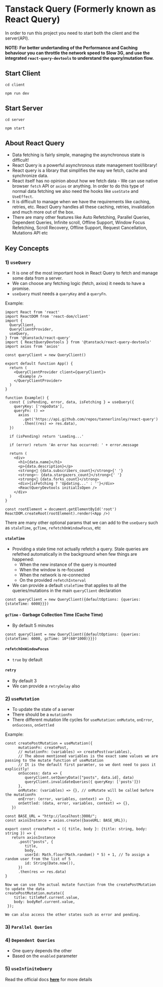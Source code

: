 # Tanstack Query (Formerly known as React Query)

In order to run this project you need to start both the client and the server(API).

<b>NOTE: For better undertanding of the Performance and Caching behaviour you can throttle the network speed to Slow 3G, and use the integrated ```react-query-devtools``` to understand the query/mutation flow.</b>

## Start Client
```cd client```

```npm run dev```

## Start Server
```cd server```

```npm start```

## About React Query
- Data fetching is fairly simple, managing the asynchronous state is difficult!
- React Query is a powerful asynchronous state management tool/library!
- React query is a library that simplifies the way we fetch, cache and synchronize data.
- React itself has no opinion about how we fetch data - We can use native browser ```fetch``` API or ```axios``` or anything. In order to do this type of normal data fetching we also need the hooks like ```useState``` and ```UseEffect```.
- It is difficult to manage when we have the requirements like caching, retries, etc. React Query handles all these caching, retries, invalidation and much more out of the box. 
- There are many other features like Auto Refetching, Parallel Queries, Dependent Queries, Infinite scroll, Offline Support, Window Focus Refetching, Scroll Recovery, Offline Support, Request Cancellation, Mutations API etc

## Key Concepts 
### 1) ```useQuery```
- It is one of the most important hook in React Query to fetch and manage some data from a server.
- We can choose any fetching logic (fetch, axios) it needs to have a promise.
- ```useQuery``` must needs a ```queryKey``` and a ```queryFn```.

Example:
```
import React from 'react'
import ReactDOM from 'react-dom/client'
import {
  QueryClient,
  QueryClientProvider,
  useQuery,
} from '@tanstack/react-query'
import { ReactQueryDevtools } from '@tanstack/react-query-devtools'
import axios from 'axios'

const queryClient = new QueryClient()

export default function App() {
  return (
    <QueryClientProvider client={queryClient}>
      <Example />
    </QueryClientProvider>
  )
}

function Example() {
  const { isPending, error, data, isFetching } = useQuery({
    queryKey: ['repoData'],
    queryFn: () =>
      axios
        .get('https://api.github.com/repos/tannerlinsley/react-query')
        .then((res) => res.data),
  })

  if (isPending) return 'Loading...'

  if (error) return 'An error has occurred: ' + error.message

  return (
    <div>
      <h1>{data.name}</h1>
      <p>{data.description}</p>
      <strong>👀 {data.subscribers_count}</strong>{' '}
      <strong>✨ {data.stargazers_count}</strong>{' '}
      <strong>🍴 {data.forks_count}</strong>
      <div>{isFetching ? 'Updating...' : ''}</div>
      <ReactQueryDevtools initialIsOpen />
    </div>
  )
}

const rootElement = document.getElementById('root')
ReactDOM.createRoot(rootElement).render(<App />)
```

 There are many other optional params that we can add to the ```useQuery``` such as ```staleTime```, ```gcTime```, ```refetchOnWindowFocus```, etc
 #### ```staleTime```
- Providing a stale time not actually refetch a query. Stale queries are refethed automatically in the background when few things are happened:
    - When the new instance of the query is mounted
    - When the window is re-focused
    - When the network is re-connected
    - On the provided ```refetchInterval```
- We can provide a default ```staleTime``` that applies to all the queries/mutations in the main ```queryClient``` declaration
  
```const queryClient = new QueryClient({defaultOptions: {queries: {stateTime: 6000}}})```

#### ```gcTime``` - Garbage Collection Time (Cache Time)
- By default 5 minutes
  
```const queryClient = new QueryClient({defaultOptions: {queries: {stateTime: 6000, gcTime: 10*(60*1000)}}})```

#### ```refetchOnWindowFocus```
- ```true``` by default

#### ```retry```
- By default 3
- We can provide a ```retryDelay``` also


### 2) ```useMutation```
- To update the state of a server
- There should be a ```mutationFn```
- There different mutation life cycles for ```useMutation```: ```onMutate```, ```onError```, ```onSuccess```, ```onSettled```

Example:
```
const createPostMutation = useMutation({
      mutationFn: createPost,
      // mutationFn: (variables) => createPost(variables),
      // The above mentioned variables is the exact same values we are passing to the mutate function of useMutation
      // It is the default first paramter, so we dont need to pass it explicitly!
      onSuccess: data => {
         queryClient.setQueryData(["posts", data.id], data)
         queryClient.invalidateQueries({ queryKey: ['posts']})
      },
      onMutate: (variables) => {}, // onMutate will be called before the mutationFn
      onError: (error, variables, context) => {},
      onSettled: (data, error, variables, context) => {},
   })

const BASE_URL = "http://localhost:3000/";
const axiosInstance = axios.create({baseURL: BASE_URL});

export const createPost = ({ title, body }: {title: string, body: string }) => {
   return axiosInstance
      .post("posts", {
         title,
         body,
         userId: Math.floor(Math.random() * 5) + 1, // To assign a random user from the list of 5
         id: String(Date.now()),
      })
      .then(res => res.data)
}

Now we can use the actual mutate function from the createPostMutation to update the data
createPostMutation.mutate({
    title: titleRef.current.value,
    body: bodyRef.current.value,
 });

We can also access the other states such as error and pending.
```


### 3) ```Parallel Queries```

### 4) ```Dependent Queries```
- One query depends the other
- Based on the ```enabled``` parameter

### 5) ```useInfiniteQuery```


Read the official docs <a href="https://tanstack.com/query/latest/docs/framework/react/overview" target="_blank"><b>here</b></a> for more details

<!-- <h3>:fire:<a href="https://srk-weatherapp.netlify.app/" target="_blank"><b>Live Demo</b></a>:fire:</h3> -->
